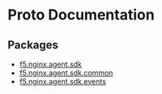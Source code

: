 # Proto Documentation

## Packages
* [f5.nginx.agent.sdk](proto.md)
* [f5.nginx.agent.sdk.common](common.md)
* [f5.nginx.agent.sdk.events](events.md)
